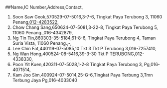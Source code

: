 ##Name,IC Number,Address,Contact,
1. Soon Saw Geok,570529-07-5016,3-7-6, Tingkat Paya Terubong 3, 11060 Penang,[012-4283522](tel:012-4283522),
2. Chow Chang Sang,650624-07-5081,3-22-8, Tingkat Paya Terubong 5, 11060 Penang.,016-4342879,
3. Ng Tin Tin,860303-35-5184,61-8-6, Tingkat Paya Terubong 4, Taman Suria Vista, 11060 Penang.,-,
4. Lee Chin Fat,440119-07-5085,10 Tkt 3 Tkt P Terubong 3,016-7257410,
5. Ng Wan Hong,400524-08-5416,39-3-30 Tkt P TERUBONG,012-4338330,
6. Poon Yit Kuen,420311-07-5028,1-2-8 Tingkat Paya Terubong 3, Pg,016-4071514,
7. Kam Joo Sim,400924-07-5014,25-G-6,Tingkat Paya Terbung 3,Tmn Terbung Jaya Pg,016-4033040
